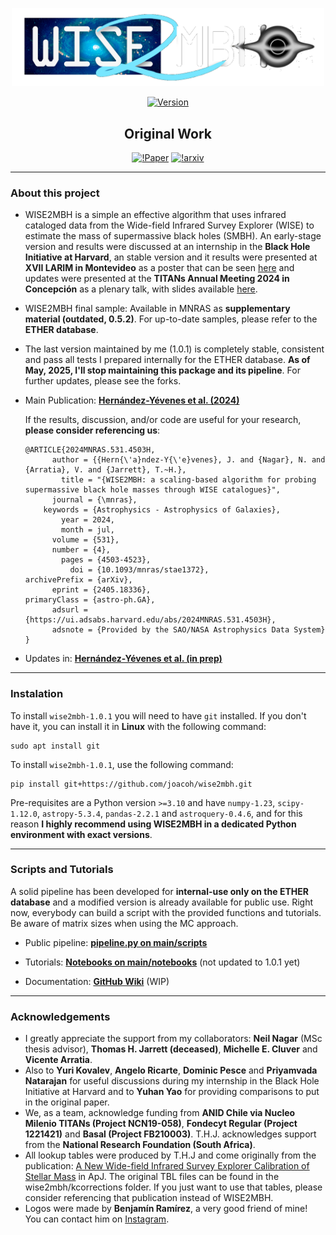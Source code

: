 <p align="center"><a href="#" target="_blank"><img src="logos/logo_oficial.png" width="500" alt="WISE2MBH Logo"></a></p>

<p align="center">
<a href="#"><img src="https://img.shields.io/badge/version-1.0.1-white" alt="Version"></a>
</p>

<div id="hi" align="center">
  <h2>
    Original Work
  </h2>
</div>

<p align="center">
<a href="https://doi.org/10.1093/mnras/stae1372"><img src="https://img.shields.io/badge/DOI-10.1093%2Fmnras%2Fstae1372-blue" alt="!Paper"></a>
<a href="https://doi.org/10.48550/arXiv.2405.18336"><img src="https://img.shields.io/badge/arXiv-arXiv%3A2405.18336-orange" alt="!arxiv"></a>
</p>

---

### About this project

- WISE2MBH is a simple an effective algorithm that uses infrared cataloged data from the Wide-field Infrared Survey Explorer (WISE) to estimate the mass of supermassive black holes (SMBH). An early-stage version and results were discussed at an internship in the **Black Hole Initiative at Harvard**, an stable version and it results were presented at **XVII LARIM in Montevideo** as a poster that can be seen [here](https://joacoh.github.io/talks/2023-11-29-talk) and updates were presented at the **TITANs Annual Meeting 2024 in Concepción** as a plenary talk, with slides available [here](https://joacoh.github.io/talks/2024-12-13-talk).

- WISE2MBH final sample: Available in MNRAS as **supplementary material (outdated, 0.5.2)**. For up-to-date samples, please refer to the **ETHER database**.

- The last version maintained by me (1.0.1) is completely stable, consistent and pass all tests I prepared internally for the ETHER database. **As of May, 2025, I'll stop maintaining this package and its pipeline**. For further updates, please see the forks.

- Main Publication: **[Hernández-Yévenes et al. (2024)](https://doi.org/10.1093/mnras/stae1372)**

  If the results, discussion, and/or code are useful for your research, **please consider referencing us**:

  ```
  @ARTICLE{2024MNRAS.531.4503H,
        author = {{Hern{\'a}ndez-Y{\'e}venes}, J. and {Nagar}, N. and {Arratia}, V. and {Jarrett}, T.~H.},
          title = "{WISE2MBH: a scaling-based algorithm for probing supermassive black hole masses through WISE catalogues}",
        journal = {\mnras},
      keywords = {Astrophysics - Astrophysics of Galaxies},
          year = 2024,
          month = jul,
        volume = {531},
        number = {4},
          pages = {4503-4523},
            doi = {10.1093/mnras/stae1372},
  archivePrefix = {arXiv},
        eprint = {2405.18336},
  primaryClass = {astro-ph.GA},
        adsurl = {https://ui.adsabs.harvard.edu/abs/2024MNRAS.531.4503H},
        adsnote = {Provided by the SAO/NASA Astrophysics Data System}
  }
  ```
- Updates in: **[Hernández-Yévenes et al. (in prep)]()**

---

### Instalation 

To install `wise2mbh-1.0.1` you will need to have `git` installed. If you don't have it, you can install it in **Linux** with the following command:

    sudo apt install git

To install `wise2mbh-1.0.1`, use the following command:

    pip install git+https://github.com/joacoh/wise2mbh.git

Pre-requisites are a Python version `>=3.10` and have `numpy-1.23`, `scipy-1.12.0`, `astropy-5.3.4`, `pandas-2.2.1` and `astroquery-0.4.6`, and for this reason **I highly recommend using WISE2MBH in a dedicated Python environment with exact versions**.

---
### Scripts and Tutorials

A solid pipeline has been developed for **internal-use only on the ETHER database** and a modified version is already available for public use.
Right now, everybody can build a script with the provided functions and tutorials. Be aware of matrix sizes when using the MC approach.

- Public pipeline: **[pipeline.py on main/scripts](https://github.com/joacoh/wise2mbh/tree/main/scripts)** 

- Tutorials: **[Notebooks on main/notebooks](https://github.com/joacoh/wise2mbh/tree/main/notebooks)** (not updated to 1.0.1 yet)

- Documentation: **[GitHub Wiki](https://github.com/joacoh/wise2mbh/wiki)** (WIP)

---

### Acknowledgements

- I greatly appreciate the support from my collaborators: **Neil Nagar** (MSc thesis advisor), **Thomas H. Jarrett (deceased)**, **Michelle E. Cluver** and **Vicente Arratia**. 
- Also to **Yuri Kovalev**, **Angelo Ricarte**, **Dominic Pesce** and **Priyamvada Natarajan** for useful discussions during my internship in the Black Hole Initiative at Harvard and to **Yuhan Yao** for providing comparisons to put in the original paper. 
- We, as a team, acknowledge funding from **ANID Chile via Nucleo Milenio TITANs (Project NCN19-058)**, **Fondecyt Regular (Project 1221421)** and **Basal (Project FB210003)**. T.H.J. acknowledges support from the **National Research Foundation (South Africa)**.
- All lookup tables were produced by T.H.J and come originally from the publication: [A New Wide-field Infrared Survey Explorer Calibration of Stellar Mass](https://iopscience.iop.org/article/10.3847/1538-4357/acb68f/meta) in ApJ. The original TBL files can be found in the wise2mbh/kcorrections folder. If you just want to use that tables, please consider referencing that publication instead of WISE2MBH.
- Logos were made by **Benjamín Ramírez**, a very good friend of mine! You can contact him on [Instagram](https://www.instagram.com/2nt3_/).